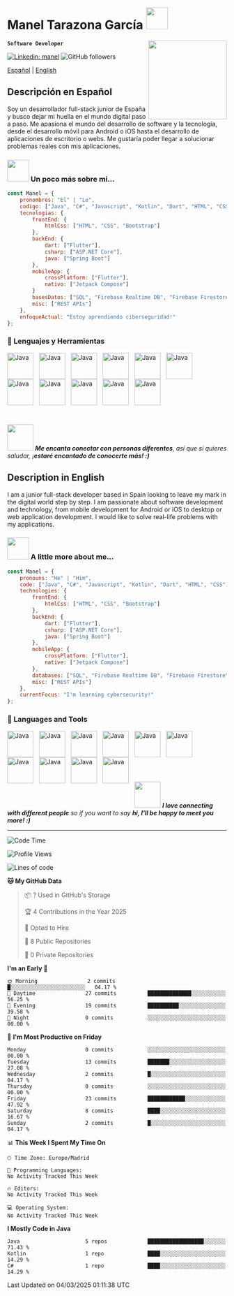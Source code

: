# Manel Tarazona García <img src="https://media.giphy.com/media/F1PCWI1qngvzq/giphy.gif" width="50"></h2> 

<img align='right' src="https://media.giphy.com/media/IauL6LvGNlT3ffhcqq/giphy.gif" width="180">

**`Software Developer`**

[![Linkedin: manel](https://img.shields.io/badge/-Manel-blue?style=flat-square&logo=Linkedin&logoColor=white&link=https://www.linkedin.com/in/manel-tarazona-garcía-0b4908252/)](https://www.linkedin.com/in/manel-tarazona-garcía-0b4908252/)
![GitHub followers](https://img.shields.io/github/followers/maneltar?label=Follow&style=social)

[Español](#es) | [English](#en)

## <a id="es">Descripción en Español</a>
Soy un desarrollador full-stack junior de España y busco dejar mi huella en el mundo digital paso a paso. Me apasiona el mundo del desarrollo de software y la tecnología, desde el desarrollo móvil para Android o iOS hasta el desarrollo de aplicaciones de escritorio o webs.
Me gustaría poder llegar a solucionar problemas reales con mis aplicaciones.

### <img src="https://media.giphy.com/media/IQebREsGFRXmo/giphy.gif" width="50"> Un poco más sobre mi...  
```javascript
const Manel = {
    pronombres: "El" | "Le",
    codigo: ["Java", "C#", "Javascript", "Kotlin", "Dart", "HTML", "CSS"],
    tecnologias: {
        frontEnd: {
            htmlCss: ["HTML", "CSS", "Bootstrap"]
        },
        backEnd: {
            dart: ["Flutter"],
            csharp: ["ASP.NET Core"],
            java: ["Spring Boot"]
        },
        mobileApp: {
            crossPlatform: ["Flutter"],
            nativo: ["Jetpack Compose"]
        }
        basesDatos: ["SQL", "Firebase Realtime DB", "Firebase Firestore"],
        misc: ["REST APIs"]
    },
    enfoqueActual: "Estoy aprendiendo ciberseguridad!"
};
```

### 🧰 Lenguajes y Herramientas
<img align="left" alt="Java" width="60px" style="padding-right:10px;" src="https://cdn.jsdelivr.net/gh/devicons/devicon@latest/icons/java/java-original.svg"/>
<img align="left" alt="Java" width="60px" style="padding-right:10px;" src="https://cdn.jsdelivr.net/gh/devicons/devicon@latest/icons/csharp/csharp-plain.svg"/>
<img align="left" alt="Java" width="60px" style="padding-right:10px;" src="https://cdn.jsdelivr.net/gh/devicons/devicon@latest/icons/kotlin/kotlin-original.svg"/>
<img align="left" alt="Java" width="60px" style="padding-right:10px;" src="https://cdn.jsdelivr.net/gh/devicons/devicon@latest/icons/dart/dart-original.svg"/>
<img align="left" alt="Java" width="60px" style="padding-right:10px;" src="https://cdn.jsdelivr.net/gh/devicons/devicon@latest/icons/javascript/javascript-plain.svg"/>
<img align="left" alt="Java" width="60px" style="padding-right:10px;" src="https://cdn.jsdelivr.net/gh/devicons/devicon@latest/icons/html5/html5-plain-wordmark.svg"/>
<img align="left" alt="Java" width="60px" style="padding-right:10px;" src="https://cdn.jsdelivr.net/gh/devicons/devicon@latest/icons/css3/css3-plain-wordmark.svg"/>
<img align="left" alt="Java" width="60px" style="padding-right:10px;" src="https://cdn.jsdelivr.net/gh/devicons/devicon@latest/icons/azuresqldatabase/azuresqldatabase-original.svg"/>
<img align="left" alt="Java" width="60px" style="padding-right:10px;" src="https://cdn.jsdelivr.net/gh/devicons/devicon@latest/icons/firebase/firebase-original.svg"/>
<img align="left" alt="Java" width="60px" style="padding-right:10px;" src="https://cdn.jsdelivr.net/gh/devicons/devicon@latest/icons/git/git-original.svg"/>
<br><br>
<img align="left" alt="Java" width="60px" style="padding-right:10px;" src="https://cdn.jsdelivr.net/gh/devicons/devicon@latest/icons/dotnetcore/dotnetcore-original.svg"/>

<br><br>
<br><br>
<br><br>

<img src="https://media.giphy.com/media/LnQjpWaON8nhr21vNW/giphy.gif" width="60"> <em><b>Me encanta conectar con personas diferentes</b>, así que si quieres saludar, ¡<b>estaré encantado de conocerte más! :)</b></em>

## <a id="en">Description in English</a>
I am a junior full-stack developer based in Spain looking to leave my mark in the digital world step by step. I am passionate about software development and technology, from mobile development for Android or iOS to desktop or web application development. I would like to solve real-life problems with my applications.

### <img src="https://media.giphy.com/media/IQebREsGFRXmo/giphy.gif" width="50"> A little more about me...  
```javascript
const Manel = {
    pronouns: "He" | "Him",
    code: ["Java", "C#", "Javascript", "Kotlin", "Dart", "HTML", "CSS"],
    technologies: {
        frontEnd: {
            htmlCss: ["HTML", "CSS", "Bootstrap"]
        },
        backEnd: {
            dart: ["Flutter"],
            csharp: ["ASP.NET Core"],
            java: ["Spring Boot"]
        },
        mobileApp: {
            crossPlatform: ["Flutter"],
            native: ["Jetpack Compose"]
        },
        databases: ["SQL", "Firebase Realtime DB", "Firebase Firestore"],
        misc: ["REST APIs"]
    },
    currentFocus: "I'm learning cybersecurity!"
};
```

### 🧰 Languages and Tools
<img align="left" alt="Java" width="60px" style="padding-right:10px;" src="https://cdn.jsdelivr.net/gh/devicons/devicon@latest/icons/java/java-original.svg"/>
<img align="left" alt="Java" width="60px" style="padding-right:10px;" src="https://cdn.jsdelivr.net/gh/devicons/devicon@latest/icons/csharp/csharp-plain.svg"/>
<img align="left" alt="Java" width="60px" style="padding-right:10px;" src="https://cdn.jsdelivr.net/gh/devicons/devicon@latest/icons/kotlin/kotlin-original.svg"/>
<img align="left" alt="Java" width="60px" style="padding-right:10px;" src="https://cdn.jsdelivr.net/gh/devicons/devicon@latest/icons/dart/dart-original.svg"/>
<img align="left" alt="Java" width="60px" style="padding-right:10px;" src="https://cdn.jsdelivr.net/gh/devicons/devicon@latest/icons/javascript/javascript-plain.svg"/>
<img align="left" alt="Java" width="60px" style="padding-right:10px;" src="https://cdn.jsdelivr.net/gh/devicons/devicon@latest/icons/html5/html5-plain-wordmark.svg"/>
<img align="left" alt="Java" width="60px" style="padding-right:10px;" src="https://cdn.jsdelivr.net/gh/devicons/devicon@latest/icons/css3/css3-plain-wordmark.svg"/>
<img align="left" alt="Java" width="60px" style="padding-right:10px;" src="https://cdn.jsdelivr.net/gh/devicons/devicon@latest/icons/azuresqldatabase/azuresqldatabase-original.svg"/>
<img align="left" alt="Java" width="60px" style="padding-right:10px;" src="https://cdn.jsdelivr.net/gh/devicons/devicon@latest/icons/firebase/firebase-original.svg"/>
<img align="left" alt="Java" width="60px" style="padding-right:10px;" src="https://cdn.jsdelivr.net/gh/devicons/devicon@latest/icons/dotnetcore/dotnetcore-original.svg"/>

<br><br>
<br><br>
<br><br>

<img src="https://media.giphy.com/media/LnQjpWaON8nhr21vNW/giphy.gif" width="60"> <em><b>I love connecting with different people</b> so if you want to say <b>hi, I'll be happy to meet you more! :)</b></em>

---

<!--START_SECTION:waka-->
![Code Time](http://img.shields.io/badge/Code%20Time-39%20hrs%2039%20mins-blue)

![Profile Views](http://img.shields.io/badge/Profile%20Views-0-blue)

![Lines of code](https://img.shields.io/badge/From%20Hello%20World%20I%27ve%20Written-34.1%20thousand%20lines%20of%20code-blue)

**🐱 My GitHub Data** 

> 📦 ? Used in GitHub's Storage 
 > 
> 🏆 4 Contributions in the Year 2025
 > 
> 💼 Opted to Hire
 > 
> 📜 8 Public Repositories 
 > 
> 🔑 0 Private Repositories 
 > 
**I'm an Early 🐤** 

```text
🌞 Morning                2 commits           █░░░░░░░░░░░░░░░░░░░░░░░░   04.17 % 
🌆 Daytime                27 commits          ██████████████░░░░░░░░░░░   56.25 % 
🌃 Evening                19 commits          ██████████░░░░░░░░░░░░░░░   39.58 % 
🌙 Night                  0 commits           ░░░░░░░░░░░░░░░░░░░░░░░░░   00.00 % 
```
📅 **I'm Most Productive on Friday** 

```text
Monday                   0 commits           ░░░░░░░░░░░░░░░░░░░░░░░░░   00.00 % 
Tuesday                  13 commits          ███████░░░░░░░░░░░░░░░░░░   27.08 % 
Wednesday                2 commits           █░░░░░░░░░░░░░░░░░░░░░░░░   04.17 % 
Thursday                 0 commits           ░░░░░░░░░░░░░░░░░░░░░░░░░   00.00 % 
Friday                   23 commits          ████████████░░░░░░░░░░░░░   47.92 % 
Saturday                 8 commits           ████░░░░░░░░░░░░░░░░░░░░░   16.67 % 
Sunday                   2 commits           █░░░░░░░░░░░░░░░░░░░░░░░░   04.17 % 
```


📊 **This Week I Spent My Time On** 

```text
🕑︎ Time Zone: Europe/Madrid

💬 Programming Languages: 
No Activity Tracked This Week

🔥 Editors: 
No Activity Tracked This Week

💻 Operating System: 
No Activity Tracked This Week
```

**I Mostly Code in Java** 

```text
Java                     5 repos             ██████████████████░░░░░░░   71.43 % 
Kotlin                   1 repo              ████░░░░░░░░░░░░░░░░░░░░░   14.29 % 
C#                       1 repo              ████░░░░░░░░░░░░░░░░░░░░░   14.29 % 
```




 Last Updated on 04/03/2025 01:11:38 UTC
<!--END_SECTION:waka-->
<!--
**ManelTar/ManelTar** is a ✨ _special_ ✨ repository because its `README.md` (this file) appears on your GitHub profile.

Here are some ideas to get you started:

- 🔭 I’m currently working on ...
- 🌱 I’m currently learning ...
- 👯 I’m looking to collaborate on ...
- 🤔 I’m looking for help with ...
- 💬 Ask me about ...
- 📫 How to reach me: ...
- 😄 Pronouns: ...
- ⚡ Fun fact: ...
-->
